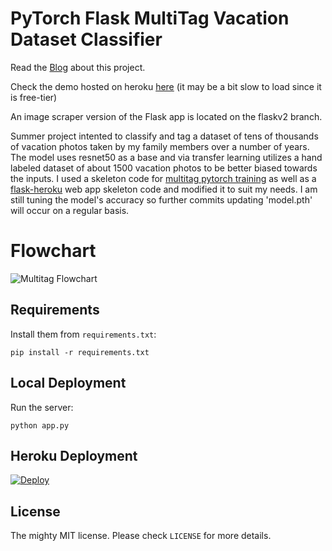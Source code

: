 # PyTorch Flask MultiTag Vacation Dataset Classifier
Read the [Blog](https://www.eqoptech.org/publications/2022/3/21/pytorchflask-multitag-photo-dataset-classifier) about this project.

Check the demo hosted on heroku [here](https://multitagflask.herokuapp.com/) (it may be a bit slow to load since it is free-tier)

An image scraper version of the Flask app is located on the flaskv2 branch.

Summer project intented to classify and tag a dataset of tens of thousands of vacation photos taken by my family members over a number of years. The model uses resnet50 as a base and via transfer learning utilizes a hand labeled dataset of about 1500 vacation photos to be better biased towards the inputs. I used a skeleton code for [multitag pytorch training](https://debuggercafe.com/multi-label-image-classification-with-pytorch-and-deep-learning/) as well as a [flask-heroku](https://github.com/avinassh/pytorch-flask-api-heroku) web app skeleton code and modified it to suit my needs. I am still tuning the model's accuracy so further commits updating 'model.pth' will occur on a regular basis.

# Flowchart

![Multitag Flowchart](https://i.imgur.com/vlNSvOn.png)

## Requirements

Install them from `requirements.txt`:

    pip install -r requirements.txt


## Local Deployment

Run the server:

    python app.py


## Heroku Deployment

[![Deploy](https://www.herokucdn.com/deploy/button.svg)](https://heroku.com/deploy?template=https://github.com/terencelee-uni/multitag)


## License

The mighty MIT license. Please check `LICENSE` for more details.
